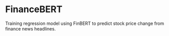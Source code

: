 # FinanceBERT
Training regression model using FinBERT to predict stock price change from finance news headlines.
